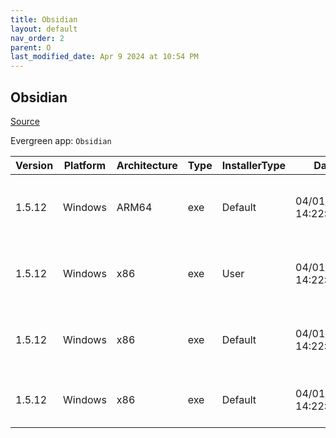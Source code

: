 ```yaml
---
title: Obsidian
layout: default
nav_order: 2
parent: O
last_modified_date: Apr 9 2024 at 10:54 PM
---
```


## Obsidian

[Source](https://obsidian.md/)

Evergreen app: `Obsidian`

| Version | Platform | Architecture | Type | InstallerType | Date                | Size     | URI                                                                                                                                                                                                              |
| ------- | -------- | ------------ | ---- | ------------- | ------------------- | -------- | ---------------------------------------------------------------------------------------------------------------------------------------------------------------------------------------------------------------- |
| 1.5.12  | Windows  | ARM64        | exe  | Default       | 04/01/2024 14:22:04 | 85472608 | [https://github.com/obsidianmd/obsidian-releases/releases/download/v1.5.12/Obsidian.1.5.12-arm64.exe](https://github.com/obsidianmd/obsidian-releases/releases/download/v1.5.12/Obsidian.1.5.12-arm64.exe)       |
| 1.5.12  | Windows  | x86          | exe  | User          | 04/01/2024 14:22:04 | 82517416 | [https://github.com/obsidianmd/obsidian-releases/releases/download/v1.5.12/Obsidian.1.5.12-allusers.exe](https://github.com/obsidianmd/obsidian-releases/releases/download/v1.5.12/Obsidian.1.5.12-allusers.exe) |
| 1.5.12  | Windows  | x86          | exe  | Default       | 04/01/2024 14:22:04 | 72896704 | [https://github.com/obsidianmd/obsidian-releases/releases/download/v1.5.12/Obsidian.1.5.12-32.exe](https://github.com/obsidianmd/obsidian-releases/releases/download/v1.5.12/Obsidian.1.5.12-32.exe)             |
| 1.5.12  | Windows  | x86          | exe  | Default       | 04/01/2024 14:22:04 | 82489664 | [https://github.com/obsidianmd/obsidian-releases/releases/download/v1.5.12/Obsidian.1.5.12.exe](https://github.com/obsidianmd/obsidian-releases/releases/download/v1.5.12/Obsidian.1.5.12.exe)                   |
